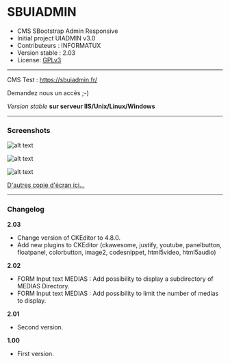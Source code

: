 # SBUIADMIN
- CMS SBootstrap Admin Responsive
- Initial project UIADMIN v3.0
- Contributeurs : INFORMATUX
- Version stable : 2.03
- License: [GPLv3](http://www.gnu.org/licenses/gpl-3.0.fr.html "Licence publique générale GNU v3")

---

CMS Test : https://sbuiadmin.fr/

Demandez nous un accès ;-)

*Version stable*
**sur serveur IIS/Unix/Linux/Windows**

---

### Screenshots

![alt text](https://sbuiadmin.fr/demo_github/sbuiadmin-theme-1.jpg "Un thème (front)")

![alt text](https://sbuiadmin.fr/demo_github/sbuiadmin-login-1.jpg "Login administration")

![alt text](https://sbuiadmin.fr/demo_github/sbuiadmin-admin-1.jpg "L'administration")

[D'autres copie d'écran ici...](https://sbuiadmin.fr/demo_img/ "SBUIADMIN Screenshots")

---

### Changelog

**2.03**
- Change version of CKEditor to 4.8.0.
- Add new plugins to CKEditor (ckawesome, justify, youtube, panelbutton, floatpanel, colorbutton, image2, codesnippet, html5video, html5audio)

**2.02**
- FORM Input text MEDIAS : Add possibility to display a subdirectory of MEDIAS Directory.
- FORM Input text MEDIAS : Add possibility to limit the number of medias to display.

**2.01**
- Second version.

**1.00**
- First version.